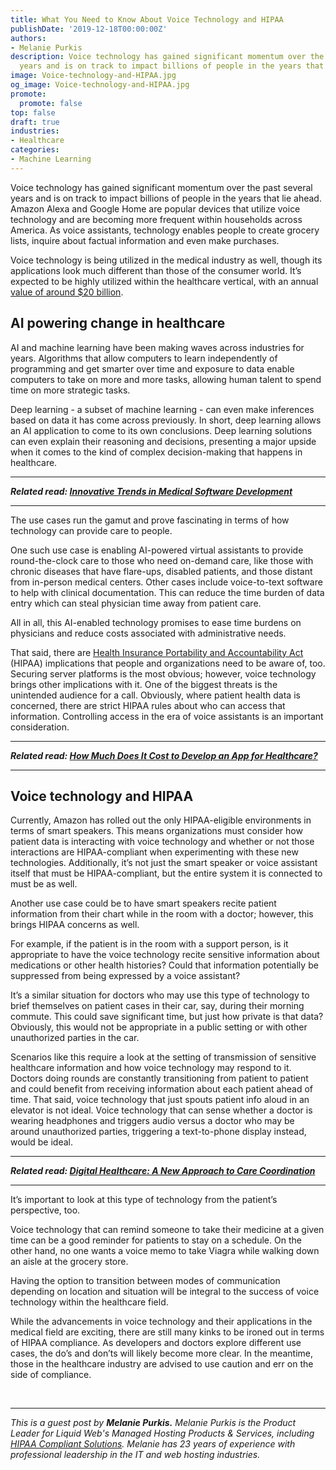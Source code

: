 ```yaml
---
title: What You Need to Know About Voice Technology and HIPAA
publishDate: '2019-12-18T00:00:00Z'
authors:
- Melanie Purkis
description: Voice technology has gained significant momentum over the past several
  years and is on track to impact billions of people in the years that lie ahead.
image: Voice-technology-and-HIPAA.jpg
og_image: Voice-technology-and-HIPAA.jpg
promote:
  promote: false
top: false
draft: true
industries:
- Healthcare
categories:
- Machine Learning
---
```

<script type="application/ld+json">
{
 "@context": "https://schema.org",
 "@type": "Article",
 "author": "Melanie Purkis",
 "name": "What You Need to Know About Voice Technology and HIPAA"
}
</script>

Voice technology has gained significant momentum over the past several years and is on track to impact billions of people in the years that lie ahead. Amazon Alexa and Google Home are popular devices that utilize voice technology and are becoming more frequent within households across America. As voice assistants, technology enables people to create grocery lists, inquire about factual information and even make purchases.

Voice technology is being utilized in the medical industry as well, though its applications look much different than those of the consumer world. It’s expected to be highly utilized within the healthcare vertical, with an annual <a href="https://voicebot.ai/2019/03/23/how-ai-and-voice-assistants-will-change-healthcare/" target="_blank">value of around $20 billion</a>.

## AI powering change in healthcare

AI and machine learning have been making waves across industries for years. Algorithms that allow computers to learn independently of programming and get smarter over time and exposure to data enable computers to take on more and more tasks, allowing human talent to spend time on more strategic tasks.

Deep learning - a subset of machine learning - can even make inferences based on data it has come across previously. In short, deep learning allows an AI application to come to its own conclusions. Deep learning solutions can even explain their reasoning and decisions, presenting a major upside when it comes to the kind of complex decision-making that happens in healthcare.

---

***Related read: [Innovative Trends in Medical Software Development](https://anadea.info/blog/the-future-of-health-innovative-trends-in-medical-software-development-2019)***

---

The use cases run the gamut and prove fascinating in terms of how technology can provide care to people.

One such use case is enabling AI-powered virtual assistants to provide round-the-clock care to those who need on-demand care, like those with chronic diseases that have flare-ups, disabled patients, and those distant from in-person medical centers. Other cases include voice-to-text software to help with clinical documentation. This can reduce the time burden of data entry which can steal physician time away from patient care.

All in all, this AI-enabled technology promises to ease time burdens on physicians and reduce costs associated with administrative needs.

That said, there are <a href="https://www.liquidweb.com/blog/what-is-hipaa-compliant-hosting-and-why-does-it-matter/" target="_blank">Health Insurance Portability and Accountability Act</a> (HIPAA) implications that people and organizations need to be aware of, too. Securing server platforms is the most obvious; however, voice technology brings other implications with it. One of the biggest threats is the unintended audience for a call. Obviously, where patient health data is concerned, there are strict HIPAA rules about who can access that information. Controlling access in the era of voice assistants is an important consideration.

---

***Related read: [How Much Does It Cost to Develop an App for Healthcare?](https://anadea.info/guides/healthcare-app-development-cost)***

---

## Voice technology and HIPAA

Currently, Amazon has rolled out the only HIPAA-eligible environments in terms of smart speakers. This means organizations must consider how patient data is interacting with voice technology and whether or not those interactions are HIPAA-compliant when experimenting with these new technologies. Additionally, it’s not just the smart speaker or voice assistant itself that must be HIPAA-compliant, but the entire system it is connected to must be as well.

Another use case could be to have smart speakers recite patient information from their chart while in the room with a doctor; however, this brings HIPAA concerns as well.

For example, if the patient is in the room with a support person, is it appropriate to have the voice technology recite sensitive information about medications or other health histories? Could that information potentially be suppressed from being expressed by a voice assistant?

It’s a similar situation for doctors who may use this type of technology to brief themselves on patient cases in their car, say, during their morning commute. This could save significant time, but just how private is that data? Obviously, this would not be appropriate in a public setting or with other unauthorized parties in the car.

Scenarios like this require a look at the setting of transmission of sensitive healthcare information and how voice technology may respond to it. Doctors doing rounds are constantly transitioning from patient to patient and could benefit from receiving information about each patient ahead of time. That said, voice technology that just spouts patient info aloud in an elevator is not ideal. Voice technology that can sense whether a doctor is wearing headphones and triggers audio versus a doctor who may be around unauthorized parties, triggering a text-to-phone display instead, would be ideal.

---

***Related read: [Digital Healthcare: A New Approach to Care Coordination](https://anadea.info/blog/digital-healthcare-a-new-approach-to-care-coordination)***

---

It’s important to look at this type of technology from the patient’s perspective, too.

Voice technology that can remind someone to take their medicine at a given time can be a good reminder for patients to stay on a schedule. On the other hand, no one wants a voice memo to take Viagra while walking down an aisle at the grocery store.

Having the option to transition between modes of communication depending on location and situation will be integral to the success of voice technology within the healthcare field.

While the advancements in voice technology and their applications in the medical field are exciting, there are still many kinks to be ironed out in terms of HIPAA compliance. As developers and doctors explore different use cases, the do’s and don’ts will likely become more clear. In the meantime, those in the healthcare industry are advised to use caution and err on the side of compliance.


<br />

---
*This is a guest post by **Melanie Purkis.** Melanie Purkis is the Product Leader for Liquid Web's Managed Hosting Products & Services, including <a href="https://www.liquidweb.com/solutions/hipaa-compliant-hosting/" target="_blank">HIPAA Compliant Solutions</a>. Melanie has 23 years of experience with professional leadership in the IT and web hosting industries.*
